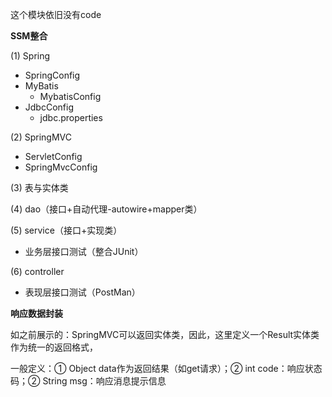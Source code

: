 这个模块依旧没有code

**SSM整合**

(1) Spring

* SpringConfig
* MyBatis
    * MybatisConfig
* JdbcConfig
    * jdbc.properties

(2) SpringMVC

* ServletConfig
* SpringMvcConfig

(3) 表与实体类

(4) dao（接口+自动代理-autowire+mapper类）

(5) service（接口+实现类）

* 业务层接口测试（整合JUnit）

(6) controller

* 表现层接口测试（PostMan）

**响应数据封装**

如之前展示的：SpringMVC可以返回实体类，因此，这里定义一个Result实体类作为统一的返回格式，

一般定义：① Object data作为返回结果（如get请求）；② int code：响应状态码；② String msg：响应消息提示信息